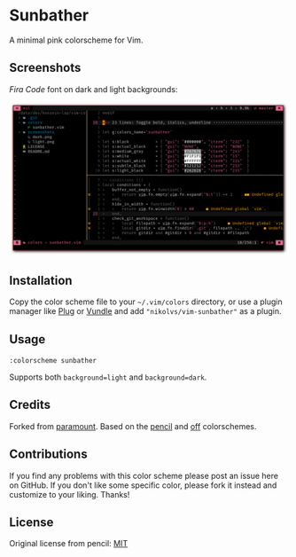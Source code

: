 # Sunbather

A minimal pink colorscheme for Vim.

## Screenshots

*Fira Code* font on dark and light backgrounds:

![](screenshots/shot-230418_023943.png)

## Installation

Copy the color scheme file to your `~/.vim/colors` directory, or use a plugin
manager like [Plug][] or [Vundle][] and add `"nikolvs/vim-sunbather"`
as a plugin.

[vundle]: https://github.com/gmarik/Vundle.vim
[plug]: https://github.com/junegunn/vim-plug

## Usage

```
:colorscheme sunbather
```

Supports both `background=light` and `background=dark`.

## Credits

Forked from [paramount][].
Based on the [pencil][] and [off][] colorschemes.

[paramount]: https://github.com/owickstrom/vim-colors-paramount
[pencil]: https://github.com/reedes/vim-colors-pencil
[off]: https://github.com/reedes/vim-colors-off

## Contributions

If you find any problems with this color scheme please post an issue here on
GitHub. If you don't like some specific color, please fork it instead and customize
to your liking. Thanks!

## License

Original license from pencil: [MIT](LICENSE)
